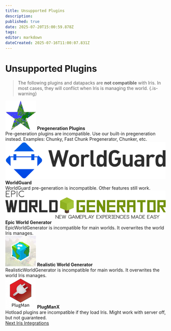 ```yaml
---
title: Unsupported Plugins
description: 
published: true
date: 2025-07-20T15:00:59.878Z
tags: 
editor: markdown
dateCreated: 2025-07-16T11:00:07.831Z
---
```


# Unsupported Plugins
> The following plugins and datapacks are **not compatible** with Iris. In most cases, they will conflict when Iris is managing the world.
{.is-warning}

<div class="grid-unsupported">
<div class="card-unsupported">
  <img src="/iris_docs/unsupported_plugins/chunky.webp" alt="Chunky">
  <strong>Pregeneration Plugins</strong><br>
  Pre-generation plugins are incompatible. Use our built-in pregeneration instead. Examples: Chunky, Fast Chunk Pregenerator, Chunker, etc.
</div>

<div class="card-unsupported">
  <img src="/iris_docs/unsupported_plugins/worldguard.png" alt="WorldGuard">
  <strong>WorldGuard</strong><br>
  WorldGuard pre-generation is incompatible. Other features still work.
</div>

<div class="card-unsupported">
  <img src="/iris_docs/unsupported_plugins/ewg.webp" alt="EWG">
  <strong>Epic World Generator</strong><br>
  EpicWorldGenerator is incompatible for main worlds. It overwrites the world Iris manages.
</div>

<div class="card-unsupported">
  <img src="/iris_docs/unsupported_plugins/rwg.jpg" alt="RWG">
  <strong>Realistic World Generator</strong><br>
  RealisticWorldGenerator is incompatible for main worlds. It overwrites the world Iris manages.
</div>

<div class="card-unsupported">
  <img src="/iris_docs/unsupported_plugins/plugmanx.png" alt="PlugManX">
  <strong>PlugManX</strong><br>
  Hotload plugins are incompatible if they load Iris. Might work with server off, but not guaranteed.
</div>

<div class="links-list">
  <a href="/doc/iris/integrations" class="next-link">
    <span class="link-text">Next</span>
    <span class="link-description">Iris Integrations</span>
  </a>

</div>
